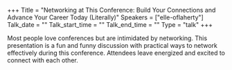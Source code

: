+++
Title = "Networking at This Conference: Build Your Connections and Advance Your Career Today (Literally)"
Speakers = ["elle-oflaherty"]
Talk_date = ""
Talk_start_time = ""
Talk_end_time = ""
Type = "talk"
+++

Most people love conferences but are intimidated by networking. This presentation is a fun and funny discussion with practical ways to network effectively during this conference. Attendees leave energized and excited to connect with each other.
